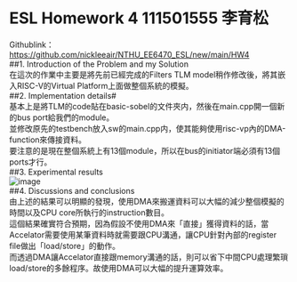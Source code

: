 # ESL Homework 4 111501555 李育松
Githublink：https://github.com/nickleeair/NTHU_EE6470_ESL/new/main/HW4<br />
##1. Introduction of the Problem and my Solution<br />
在這次的作業中主要是將先前已經完成的Filters TLM model稍作修改後，將其嵌入RISC-V的Virtual Platform上面做整個系統的模擬。<br />
##2. Implementation details#<br />
基本上是將TLM的code貼在basic-sobel的文件夾内，然後在main.cpp開一個新的bus port給我們的module。<br />
    並修改原先的testbench放入sw的main.cpp内，使其能夠使用risc-vp內的DMA-function來傳接資料。<br />
    要注意的是現在整個系統上有13個module，所以在bus的initiator端必須有13個ports才行。<br />
##3. Experimental results<br />
![image](https://github.com/nickleeair/NTHU_EE6470_ESL/assets/102891463/0a5160cc-3945-4881-9ace-d51c020cc04c)<br />
##4. Discussions and conclusions<br />
由上述的結果可以明顯的發現，使用DMA來搬運資料可以大幅的減少整個模擬的時間以及CPU core所執行的instruction數目。<br />
    這個結果確實符合預期，因為假設不使用DMA來「直接」獲得資料的話，當Accelator需要使用某筆資料時就需要跟CPU溝通，讓CPU針對內部的register file做出「load/store」的動作。<br />
    而透過DMA讓Accelator直接跟memory溝通的話，則可以省下中間CPU處理繁瑣load/store的多餘程序。故使用DMA可以大幅的提升運算效率。<br />
